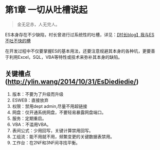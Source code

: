 # 第1章 一切从吐槽说起

> 金无足赤，人无完人。

ES本身存在不少缺陷，村长曾进行过系统性的吐槽，详见：[【村长blog】我与ES不吐不快的槽](http://ylin.wang/2014/10/31/EsDiediedie/)

在开发过程中不仅要掌握ES的基本用法，还要注意规避其本身的各种坑，更要善于利用Excel，SQL，VBA等特性或技术来弥补其本身的缺陷。

## 关键槽点(http://ylin.wang/2014/10/31/EsDiediedie/)
1. 版本：不要为了升级而升级
2. ESWEB：直接放弃
3. 权限：禁用dept admin,尽量不用超链接
4. 网盘：仅开通系统网盘，不要轻易暴露网盘端口。
5. 服务：定期重启。
6. VBA：不滥用VBA。
7. 表间公式：少用回写，关键计算禁用回写。
8. 工组流：能不用就不用，频繁变更的关键数据表禁用。
9. 工作台：在2NF和3NF间寻找平衡。
